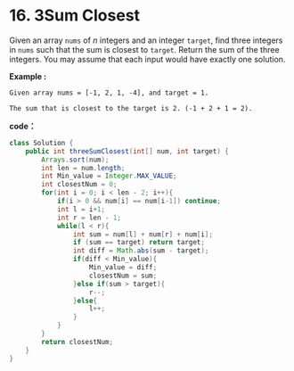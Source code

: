 #  16. 3Sum Closest 

 Given an array `nums` of *n* integers and an integer `target`, find three integers in `nums` such that the sum is closest to `target`. Return the sum of the three integers. You may assume that each input would have exactly one solution. 

**Example :**

```
Given array nums = [-1, 2, 1, -4], and target = 1.

The sum that is closest to the target is 2. (-1 + 2 + 1 = 2).
```

**code：**

```java
class Solution {
    public int threeSumClosest(int[] num, int target) {
        Arrays.sort(num);
        int len = num.length;
        int Min_value = Integer.MAX_VALUE;
        int closestNum = 0;
        for(int i = 0; i < len - 2; i++){
            if(i > 0 && num[i] == num[i-1]) continue;
            int l = i+1;
            int r = len - 1;
            while(l < r){
                int sum = num[l] + num[r] + num[i];
                if (sum == target) return target;
                int diff = Math.abs(sum - target);
                if(diff < Min_value){
                    Min_value = diff;
                    closestNum = sum;
                }else if(sum > target){
                    r--;
                }else{
                    l++;
                }
            }
        }
        return closestNum;
    }
}
```

